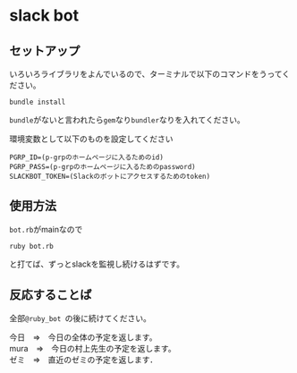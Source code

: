 # slack bot
## セットアップ  
いろいろライブラリをよんでいるので、ターミナルで以下のコマンドをうってください。
```
bundle install
```
`bundle`がないと言われたら`gem`なり`bundler`なりを入れてください。

環境変数として以下のものを設定してください
```
PGRP_ID=(p-grpのホームページに入るためのid)
PGRP_PASS=(p-grpのホームページに入るためのpassword)
SLACKBOT_TOKEN=(Slackのボットにアクセスするためのtoken)
```

## 使用方法
`bot.rb`がmainなので
```
ruby bot.rb
```
と打てば、ずっとslackを監視し続けるはずです。

## 反応することば
全部`@ruby_bot `の後に続けてください。

今日　=>　今日の全体の予定を返します。  
mura　=>　今日の村上先生の予定を返します。  
ゼミ　=>　直近のゼミの予定を返します．
